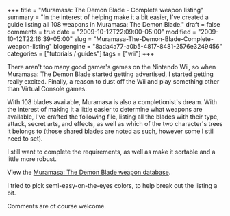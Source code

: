 +++
title = "Muramasa: The Demon Blade - Complete weapon listing"
summary = "In the interest of helping make it a bit easier, I've created a guide listing all 108 weapons in Muramasa: The Demon Blade."
draft = false
comments = true
date = "2009-10-12T22:09:00-05:00"
modified = "2009-10-12T22:16:39-05:00"
slug = "Muramasa-The-Demon-Blade-Complete-weapon-listing"
blogengine = "8ada4a77-a0b5-4817-8481-2576e3249456"
categories = ["tutorials / guides"]
tags = ["wii"]
+++

<p>There aren't too many good gamer's games on the Nintendo Wii, so when Muramasa: The Demon Blade started getting advertised, I started getting really excited. Finally,&nbsp;a reason to dust off the Wii and play something other than Virtual Console games.</p>
<p>With 108 blades available, Muramasa is also a completionist's dream. With the interest of making it a little easier to determine what weapons are available, I've crafted the following file, listing all the blades with their type, attack, secret arts, and effects, as well as which of the two character's trees it belongs to (those shared blades are noted as such, however some I still need to set).</p>
<p>I still want to complete the requirements, as well as make it sortable and a little more robust.</p>
<p>View the <a rel="external" href="http://jamesrskemp.com/files/MuramasaBlades.xml">Muramasa: The Demon Blade&nbsp;weapon database</a>.</p>
<p>I tried to pick semi-easy-on-the-eyes colors, to help break out the listing a bit.</p>
<p>Comments are of course welcome.</p>
